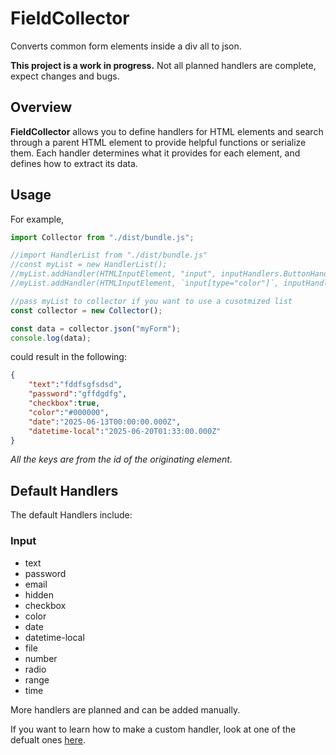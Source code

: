 # FieldCollector
Converts common form elements inside a div all to json.

**This project is a work in progress.**
Not all planned handlers are complete, expect changes and bugs.

## Overview
**FieldCollector** allows you to define handlers for HTML elements and search through a parent HTML element to provide helpful functions or serialize them. Each handler determines what it provides for each element, and defines how to extract its data.

## Usage
For example,

```javascript
import Collector from "./dist/bundle.js";

//import HandlerList from "./dist/bundle.js"
//const myList = new HandlerList();
//myList.addHandler(HTMLInputElement, "input", inputHandlers.ButtonHandler);
//myList.addHandler(HTMLInputElement, `input[type="color"]`, inputHandlers.ColorHandler);

//pass myList to collector if you want to use a cusotmized list
const collector = new Collector();

const data = collector.json("myForm");
console.log(data);

```

could result in the following:
```json
{
    "text":"fddfsgfsdsd",
    "password":"gffdgdfg",
    "checkbox":true,
    "color":"#000000",
    "date":"2025-06-13T00:00:00.000Z",
    "datetime-local":"2025-06-20T01:33:00.000Z"
}
```
*All the keys are from the id of the originating element.*

## Default Handlers
The default Handlers include:
### Input
* text
* password
* email
* hidden
* checkbox
* color
* date
* datetime-local
* file
* number
* radio
* range
* time

More handlers are planned and can be added manually.

If you want to learn how to make a custom handler, look at one of the defualt ones [here](https://github.com/KUKHUA/FieldCollector/tree/main/FieldCollector/handlers/input).